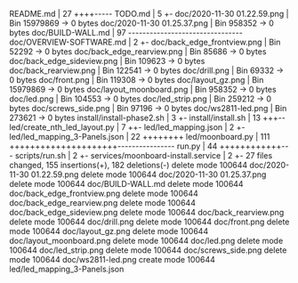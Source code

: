  README.md                          |  27 ++++-----
 TODO.md                            |   5 +-
 doc/2020-11-30 01.22.59.png        | Bin 15979869 -> 0 bytes
 doc/2020-11-30 01.25.37.png        | Bin 958352 -> 0 bytes
 doc/BUILD-WALL.md                  |  97 --------------------------------
 doc/OVERVIEW-SOFTWARE.md           |   2 +-
 doc/back_edge_frontview.png        | Bin 52292 -> 0 bytes
 doc/back_edge_rearview.png         | Bin 85686 -> 0 bytes
 doc/back_edge_sideview.png         | Bin 109623 -> 0 bytes
 doc/back_rearview.png              | Bin 122541 -> 0 bytes
 doc/drill.png                      | Bin 69332 -> 0 bytes
 doc/front.png                      | Bin 119308 -> 0 bytes
 doc/layout_gz.png                  | Bin 15979869 -> 0 bytes
 doc/layout_moonboard.png           | Bin 958352 -> 0 bytes
 doc/led.png                        | Bin 104553 -> 0 bytes
 doc/led_strip.png                  | Bin 259212 -> 0 bytes
 doc/screws_side.png                | Bin 97196 -> 0 bytes
 doc/ws2811-led.png                 | Bin 273621 -> 0 bytes
 install/install-phase2.sh          |   3 +-
 install/install.sh                 |  13 +++--
 led/create_nth_led_layout.py       |   7 ++-
 led/led_mapping.json               |   2 +-
 led/led_mapping_3-Panels.json      |  22 ++++++++
 led/moonboard.py                   | 111 +++++++++++++++++++++----------------
 run.py                             |  44 ++++++++++++---
 scripts/run.sh                     |   2 +-
 services/moonboard-install.service |   2 +-
 27 files changed, 155 insertions(+), 182 deletions(-)
 delete mode 100644 doc/2020-11-30 01.22.59.png
 delete mode 100644 doc/2020-11-30 01.25.37.png
 delete mode 100644 doc/BUILD-WALL.md
 delete mode 100644 doc/back_edge_frontview.png
 delete mode 100644 doc/back_edge_rearview.png
 delete mode 100644 doc/back_edge_sideview.png
 delete mode 100644 doc/back_rearview.png
 delete mode 100644 doc/drill.png
 delete mode 100644 doc/front.png
 delete mode 100644 doc/layout_gz.png
 delete mode 100644 doc/layout_moonboard.png
 delete mode 100644 doc/led.png
 delete mode 100644 doc/led_strip.png
 delete mode 100644 doc/screws_side.png
 delete mode 100644 doc/ws2811-led.png
 create mode 100644 led/led_mapping_3-Panels.json

